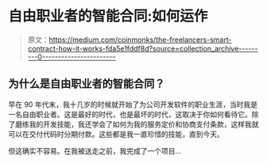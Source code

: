 # 自由职业者的智能合同:如何运作

> 原文：<https://medium.com/coinmonks/the-freelancers-smart-contract-how-it-works-fda5e1fddf8d?source=collection_archive---------0----------------------->

## **为什么是自由职业者的智能合同？**

早在 90 年代末，我十几岁的时候就开始了为公司开发软件的职业生涯，当时我是一名自由职业者。这是最好的时代，也是最坏的时代，这取决于你如何看待它。除了磨练我的开发技能，我还学会了如何为我的服务定价和协商支付条款，这样我就可以在交付代码时分期付款。这些都是我一直珍惜的技能，直到今天。

但这确实不容易。在我被送走之前，我完成了一个项目…